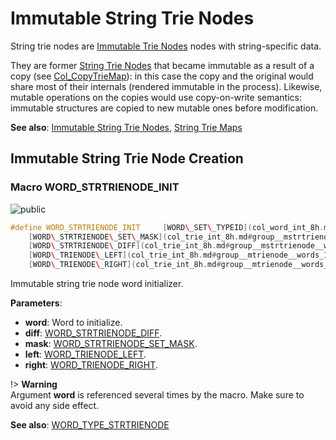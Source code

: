 <a id="group__strtrienode__words"></a>
# Immutable String Trie Nodes



String trie nodes are [Immutable Trie Nodes](group__trienode__words.md#group__trienode__words) nodes with string-specific data.





They are former [String Trie Nodes](group__mstrtrienode__words.md#group__mstrtrienode__words) that became immutable as a result of a copy (see [Col\_CopyTrieMap](col_trie_8h.md#group__triemap__words_1ga34e494c0bafde72774a578643bb84a68)): in this case the copy and the original would share most of their internals (rendered immutable in the process). Likewise, mutable operations on the copies would use copy-on-write semantics: immutable structures are copied to new mutable ones before modification.








**See also**: [Immutable String Trie Nodes](group__strtrienode__words.md#group__strtrienode__words), [String Trie Maps](group__strtriemap__words.md#group__strtriemap__words)

## Immutable String Trie Node Creation

<a id="group__strtrienode__words_1gaa99e32f6881a4f95c95f59d5cc1586db"></a>
### Macro WORD\_STRTRIENODE\_INIT

![][public]

```cpp
#define WORD_STRTRIENODE_INIT     [WORD\_SET\_TYPEID](col_word_int_8h.md#group__predefined__words_1ga52822cf424704829e60b112fe03614b6)((word), [WORD\_TYPE\_STRTRIENODE](col_word_int_8h.md#group__words_1ga9ff5e124f29796ce3b1dd377f7d6d59f)); \
    [WORD\_STRTRIENODE\_SET\_MASK](col_trie_int_8h.md#group__mstrtrienode__words_1ga8a91d66561940fb9ee33506dec11f4b8)(word, mask); \
    [WORD\_STRTRIENODE\_DIFF](col_trie_int_8h.md#group__mstrtrienode__words_1ga0b7f928792baf650225912ff4f126815)(word) = (diff); \
    [WORD\_TRIENODE\_LEFT](col_trie_int_8h.md#group__mtrienode__words_1ga96a098f14e33a0759a9962e567084a0a)(word) = (left); \
    [WORD\_TRIENODE\_RIGHT](col_trie_int_8h.md#group__mtrienode__words_1gaf58f69b75b276cb0b1dbdc54e94e31ad)(word) = (right);( word ,diff ,mask ,left ,right )
```

Immutable string trie node word initializer.

**Parameters**:

* **word**: Word to initialize.
* **diff**: [WORD\_STRTRIENODE\_DIFF](col_trie_int_8h.md#group__mstrtrienode__words_1ga0b7f928792baf650225912ff4f126815).
* **mask**: [WORD\_STRTRIENODE\_SET\_MASK](col_trie_int_8h.md#group__mstrtrienode__words_1ga8a91d66561940fb9ee33506dec11f4b8).
* **left**: [WORD\_TRIENODE\_LEFT](col_trie_int_8h.md#group__mtrienode__words_1ga96a098f14e33a0759a9962e567084a0a).
* **right**: [WORD\_TRIENODE\_RIGHT](col_trie_int_8h.md#group__mtrienode__words_1gaf58f69b75b276cb0b1dbdc54e94e31ad).


!> **Warning** \
Argument **word** is referenced several times by the macro. Make sure to avoid any side effect.



**See also**: [WORD\_TYPE\_STRTRIENODE](col_word_int_8h.md#group__words_1ga9ff5e124f29796ce3b1dd377f7d6d59f)



[public]: https://img.shields.io/badge/-public-brightgreen (public)
[C++]: https://img.shields.io/badge/language-C%2B%2B-blue (C++)
[private]: https://img.shields.io/badge/-private-red (private)
[Markdown]: https://img.shields.io/badge/language-Markdown-blue (Markdown)
[static]: https://img.shields.io/badge/-static-lightgrey (static)